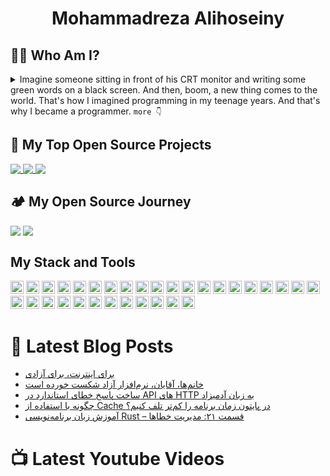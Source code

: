 <h1 align=center> Mohammadreza Alihoseiny </h1>

## 🧙‍♂️ Who Am I?
<details>
    <summary>Imagine someone sitting in front of his CRT monitor and writing some green words on a black screen. And then, boom, a new thing comes to the world. That's how I imagined programming in my teenage years. And that's why I became a programmer. <code>more 👇</code></summary>
    I started programming by web development when I was 16. My friend and I created a website named "Shek". We were creating free templates and sometimes, we were selling templates to people. Making money and creating things? That was a dream.

There were many excitements in Web development back then: Let's not use tables and instead create layouts with the Twitter bootstrap. And there was a (somehow) new thing that everyone talked about that: jQuery!

There was a lot of fun and learning. After that, when I finished High school, I went to the "Khallagh" company as a front-end developer. I had to leave there soon for going to University, But that was my first serious experience.

I always wanted more. So, I moved from a simple front-end developer to a full-stack one. I've tried to create a start-up with my friend, But we decided to not lunching that.

After getting my BS degree in Computer engineering from the Iran University of Science and Technology (Yes, that's a long name), I went to PEP company.

I was writing C programs for embedded devices. That was fun. That was the dream of my teenage years. But I learned more and grew older, so my dreams got bigger. I decided to leave that great team for a new opportunity.

Now, I'm the Technical Leader of Cinematicket. I write lesser code than before, But I now work with people and products more. Now, I am responsible for a market-leader product, and that's GREAT.

Today, most of the time, I try to manage my team, work with other teams, and try to make people and programs better, instead of just focusing on writing better code (I do write codes now, but not most of the day).

That was my journey: wanting more and dreaming bigger.

Now, I have only three goals: better softwares, better products, and better teams.
</details>

## 🧪 My Top Open Source Projects
<a href="https://github.com/alihoseiny/word_cloud_fa">
  <img align="top" src="https://github-readme-stats.vercel.app/api/pin/?username=alihoseiny&repo=word_cloud_fa&theme=codeSTACKr" />
</a>
<a href="https://github.com/alihoseiny/ngx-persian">
  <img align="top" src="https://github-readme-stats.vercel.app/api/pin/?username=alihoseiny&repo=ngx-persian&theme=codeSTACKr" />
</a>
<a href="https://github.com/alihoseiny/Rust-tutorial">
  <img align="top" src="https://github-readme-stats.vercel.app/api/pin/?username=alihoseiny&repo=Rust-tutorial&theme=codeSTACKr" />
</a>

## 🏕️ My Open Source Journey
<p>
<img align="top" src="https://github-readme-stats.vercel.app/api?username=alihoseiny&hide=contribs&count_private=true&show_icons=true&theme=codeSTACKr" />
<img align="top" src="https://github-readme-stats.vercel.app/api/top-langs/?username=alihoseiny&show_icons=true&theme=codeSTACKr" />
 </p>

 ## My Stack and Tools 
 <a href="https://www.python.org/" title="Python"><img src="https://github.com/get-icon/geticon/raw/master/icons/python.svg" alt="Python" width="21px" height="21px"></a>
<a href="https://www.djangoproject.com/" title="Django"><img src="https://github.com/get-icon/geticon/raw/master/icons/django.svg" alt="Django" width="21px" height="21px"></a>
<a href="https://www.typescriptlang.org/" title="Typescript"><img src="https://github.com/get-icon/geticon/raw/master/icons/typescript-icon.svg" alt="Typescript" width="21px" height="21px"></a>
<a href="https://developer.mozilla.org/en-US/docs/Web/JavaScript" title="JavaScript"><img src="https://github.com/get-icon/geticon/raw/master/icons/javascript.svg" alt="JavaScript" width="21px" height="21px"></a>
<a href="https://angular.io/" title="Angular"><img src="https://github.com/get-icon/geticon/raw/master/icons/angular-icon.svg" alt="Angular" width="21px" height="21px"></a>
<a href="https://jasmine.github.io/" title="Jasmine"><img src="https://github.com/get-icon/geticon/raw/master/icons/jasmine.svg" alt="Jasmine" width="21px" height="21px"></a>
<a href="https://www.w3.org/TR/CSS/" title="CSS3"><img src="https://github.com/get-icon/geticon/raw/master/icons/css-3.svg" alt="CSS3" width="21px" height="21px"></a>
<a href="https://sass-lang.com/" title="Sass"><img src="https://github.com/get-icon/geticon/raw/master/icons/sass.svg" alt="Sass" width="21px" height="21px"></a>
<a href="https://getbootstrap.com/" title="Bootstrap"><img src="https://github.com/get-icon/geticon/raw/master/icons/bootstrap.svg" alt="Bootstrap" width="21px" height="21px"></a>
<a href="https://www.w3.org/TR/html5/" title="HTML5"><img src="https://github.com/get-icon/geticon/raw/master/icons/html-5.svg" alt="HTML5" width="21px" height="21px"></a>
<a href="https://dev.mysql.com/" title="MySQL"><img src="https://github.com/get-icon/geticon/raw/master/icons/mysql.svg" alt="MySQL" width="21px" height="21px"></a>
<a href="https://www.postgresql.org/" title="PostgreSQL"><img src="https://github.com/get-icon/geticon/raw/master/icons/postgresql.svg" alt="PostgreSQL" width="21px" height="21px"></a>
<a href="https://redis.io/" title="Redis"><img src="https://github.com/get-icon/geticon/raw/master/icons/redis.svg" alt="Redis" width="21px" height="21px"></a>
<a href="https://git-scm.com/" title="Git"><img src="https://github.com/get-icon/geticon/raw/master/icons/git-icon.svg" alt="Git" width="21px" height="21px"></a>
<a href="https://github.com/" title="Github"><img src="https://github.com/get-icon/geticon/raw/master/icons/github-icon.svg" alt="Github" width="21px" height="21px"></a>
<a href="https://about.gitlab.com/" title="Gitlab"><img src="https://github.com/get-icon/geticon/raw/master/icons/gitlab.svg" alt="Gitlab" width="21px" height="21px"></a>
<a href="https://jenkins-ci.org/" title="Jenkins"><img src="https://github.com/get-icon/geticon/raw/master/icons/jenkins.svg" alt="Jenkins" width="21px" height="21px"></a>
<a href="https://www.atlassian.com/software/jira" title="JIRA"><img src="https://github.com/get-icon/geticon/raw/master/icons/jira.svg" alt="JIRA" width="21px" height="21px"></a>
<a href="https://getsentry.com/welcome/" title="Sentry"><img src="https://github.com/get-icon/geticon/raw/master/icons/sentry.svg" alt="Sentry" width="21px" height="21px"></a>
<a href="https://swagger.io/" title="Swagger"><img src="https://github.com/get-icon/geticon/raw/master/icons/swagger.svg" alt="Swagger" width="21px" height="21px"></a>
<a href="https://www.npmjs.com/" title="npm"><img src="https://github.com/get-icon/geticon/raw/master/icons/npm.svg" alt="npm" width="21px" height="21px"></a>
<a href="https://yarnpkg.com/" title="Yarn"><img src="https://github.com/get-icon/geticon/raw/master/icons/yarn.svg" alt="Yarn" width="21px" height="21px"></a>
<a href="https://eslint.org/" title="ESLint"><img src="https://github.com/get-icon/geticon/raw/master/icons/eslint.svg" alt="ESLint" width="21px" height="21px"></a>
<a href="https://wordpress.org/" title="WordPress"><img src="https://github.com/get-icon/geticon/raw/master/icons/wordpress-icon.svg" alt="WordPress" width="21px" height="21px"></a>
<a href="https://www.docker.com/" title="docker"><img src="https://github.com/get-icon/geticon/raw/master/icons/docker-icon.svg" alt="docker" width="21px" height="21px"></a>
<a href="https://en.wikipedia.org/wiki/C_(programming_language)" title="C"><img src="https://github.com/get-icon/geticon/raw/master/icons/c.svg" alt="C" width="21px" height="21px"></a>
<a href="https://www.rust-lang.org/" title="Rust"><img src="https://github.com/get-icon/geticon/raw/master/icons/rust.svg" alt="Rust" width="21px" height="21px"></a>
<a href="https://www.gnu.org/software/bash/" title="Bash"><img src="https://github.com/get-icon/geticon/raw/master/icons/bash.svg" alt="Bash" width="21px" height="21px"></a>
<a href="https://www.jetbrains.com/" title="JetBrains"><img src="https://github.com/get-icon/geticon/raw/master/icons/jetbrains.svg" alt="JetBrains" width="21px" height="21px"></a>
<a href="https://www.linuxfoundation.org/" title="Linux"><img src="https://github.com/get-icon/geticon/raw/master/icons/linux-tux.svg" alt="Linux" width="21px" height="21px"></a>
<a href="https://www.ubuntu.com/" title="Ubuntu"><img src="https://github.com/get-icon/geticon/raw/master/icons/ubuntu.svg" alt="Ubuntu" width="21px" height="21px"></a>
<a href="https://getfedora.org/" title="fedora"><img src="https://github.com/get-icon/geticon/raw/master/icons/fedora.svg" alt="fedora" width="21px" height="21px"></a>

 # 📔 Latest Blog Posts
 <!-- BLOG-POST-LIST:START -->
- [برای اینترنت، برای آزادی](https://blog.alihoseiny.ir/%d8%a8%d8%b1%d8%a7%db%8c-%d8%a7%db%8c%d9%86%d8%aa%d8%b1%d9%86%d8%aa%d8%8c-%d8%a8%d8%b1%d8%a7%db%8c-%d8%a2%d8%b2%d8%a7%d8%af%db%8c/)
- [خانم‌ها، آقایان، نرم‌افزار آزاد شکست خورده است](https://blog.alihoseiny.ir/%d8%ae%d8%a7%d9%86%d9%85%e2%80%8c%d9%87%d8%a7%d8%8c-%d8%a2%d9%82%d8%a7%db%8c%d8%a7%d9%86%d8%8c-%d9%86%d8%b1%d9%85%e2%80%8c%d8%a7%d9%81%d8%b2%d8%a7%d8%b1-%d8%a2%d8%b2%d8%a7%d8%af-%d8%b4%da%a9%d8%b3%d8%aa-%d8%ae%d9%88%d8%b1%d8%af%d9%87-%d8%a7%d8%b3%d8%aa/)
- [ساخت پاسخ خطای استاندارد در API های HTTP به زبان آدمیزاد](https://blog.alihoseiny.ir/%d8%b3%d8%a7%d8%ae%d8%aa-%d9%be%d8%a7%d8%b3%d8%ae-%d8%ae%d8%b7%d8%a7%db%8c-%d8%a7%d8%b3%d8%aa%d8%a7%d9%86%d8%af%d8%a7%d8%b1%d8%af-%d8%af%d8%b1-api-%d9%87%d8%a7%db%8c-http-%d8%a8%d9%87-%d8%b2%d8%a8%d8%a7%d9%86-%d8%a2%d8%af%d9%85%db%8c%d8%b2%d8%a7%d8%af/)
- [چگونه با استفاده از Cache در پایتون زمان برنامه را کم‌تر تلف کنیم؟](https://blog.alihoseiny.ir/%da%86%da%af%d9%88%d9%86%d9%87-%d8%a8%d8%a7-%d8%a7%d8%b3%d8%aa%d9%81%d8%a7%d8%af%d9%87-%d8%a7%d8%b2-cache-%d8%af%d8%b1-%d9%be%d8%a7%db%8c%d8%aa%d9%88%d9%86-%d8%b2%d9%85%d8%a7%d9%86-%d8%a8%d8%b1%d9%86%d8%a7%d9%85%d9%87-%d8%b1%d8%a7-%da%a9%d9%85%e2%80%8c%d8%aa%d8%b1-%d8%aa%d9%84%d9%81-%da%a9%d9%86%db%8c%d9%85%d8%9f/)
- [آموزش زبان برنامه‌نویسی Rust – قسمت ۲۱:‌ مدیریت خطاها](https://blog.alihoseiny.ir/%d8%a2%d9%85%d9%88%d8%b2%d8%b4-%d8%b2%d8%a8%d8%a7%d9%86-%d8%a8%d8%b1%d9%86%d8%a7%d9%85%d9%87%e2%80%8c%d9%86%d9%88%db%8c%d8%b3%db%8c-rust-%d9%82%d8%b3%d9%85%d8%aa-%db%b2%db%b1%e2%80%8c-%d9%85%d8%af%db%8c%d8%b1%db%8c%d8%aa-%d8%ae%d8%b7%d8%a7%d9%87%d8%a7/)
<!-- BLOG-POST-LIST:END -->

# 📺 Latest Youtube Videos
<!-- YOUTUBE:START -->
<!-- YOUTUBE:END -->
